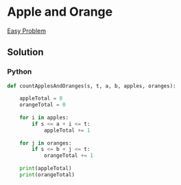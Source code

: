 # Apple and Orange

[Easy Problem](https://www.hackerrank.com/challenges/apple-and-orange/problem)

## Solution

### Python

```python
def countApplesAndOranges(s, t, a, b, apples, oranges):
    
    appleTotal = 0
    orangeTotal = 0
    
    for i in apples:
        if s <= a + i <= t:
            appleTotal += 1
    
    for j in oranges:
        if s <= b + j <= t:
            orangeTotal += 1
    
    print(appleTotal)
    print(orangeTotal)
```
